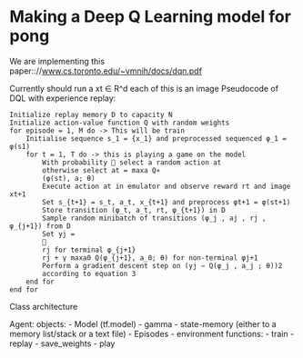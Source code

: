 # Making a Deep Q Learning model for pong

We are implementing this paper:://www.cs.toronto.edu/~vmnih/docs/dqn.pdf

Currently should run a 
xt ∈ R^d each of this is an image
Pseudocode of DQL with experience replay:
```
Initialize replay memory D to capacity N
Initialize action-value function Q with random weights
for episode = 1, M do -> This will be train
	Initialise sequence s_1 = {x_1} and preprocessed sequenced φ_1 = φ(s1)
	for t = 1, T do -> this is playing a game on the model
		With probability  select a random action at
		otherwise select at = maxa Q∗
		(φ(st), a; θ)
		Execute action at in emulator and observe reward rt and image xt+1
		Set s_{t+1} = s_t, a_t, x_{t+1} and preprocess φt+1 = φ(st+1)
		Store transition (φ_t, a_t, rt, φ_{t+1}) in D
		Sample random minibatch of transitions (φ_j , aj , rj , φ_{j+1}) from D
		Set yj =
		
		rj for terminal φ_{j+1}
		rj + γ maxa0 Q(φ_{j+1}, a_0; θ) for non-terminal φj+1
		Perform a gradient descent step on (yj − Q(φ_j , a_j ; θ))2
		according to equation 3
	end for
end for
```
Class architecture

Agent:
	objects:
		- Model (tf.model)
		- gamma
		- state-memory (either to a memory list/stack or a text file)
		- Episodes
		- environment
	functions:
		- train
		- replay
		- save_weights
		- play
